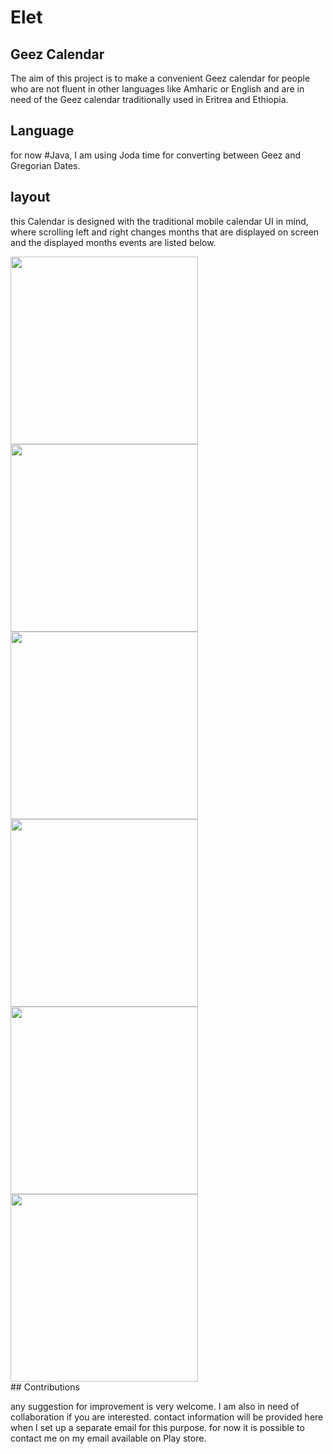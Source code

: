 # Elet


## Geez Calendar

The aim of this project is to make a convenient Geez calendar for people who are not fluent in other languages like Amharic or English 
and are in need of the Geez calendar traditionally used in Eritrea and Ethiopia.

## Language
for now #Java, I am using Joda time for converting between Geez and Gregorian Dates.

## layout

this Calendar is designed with the traditional mobile calendar UI in mind, where scrolling left and right changes months that are displayed on screen
and the displayed months events are listed below.
<div>
    <img src="https://github.com/tinsae-ghilay/tinsae-ghilay.github.io/blob/main/res/month.png" width="300" margin="10" style ="margin-right: 30px;">
    <img src="https://github.com/tinsae-ghilay/tinsae-ghilay.github.io/blob/main/res/converter.png" width="300"margin="10">
    <img src="https://github.com/tinsae-ghilay/tinsae-ghilay.github.io/blob/main/res/anual.png" width="300"margin="10">
    <img src="https://github.com/tinsae-ghilay/tinsae-ghilay.github.io/blob/main/res/hasab.png" width="300"margin="10">
    <img src="https://github.com/tinsae-ghilay/tinsae-ghilay.github.io/blob/main/res/options.png" width="300"margin="10">
    <img src="https://github.com/tinsae-ghilay/tinsae-ghilay.github.io/blob/main/res/month.png" width="300"margin="10">
</div>
## Contributions

any suggestion for improvement is very welcome. I am also in need of collaboration if you are interested.
contact information will be provided here when I set up a separate email for this purpose. for now it is possible to contact me on my email
available on Play store.



